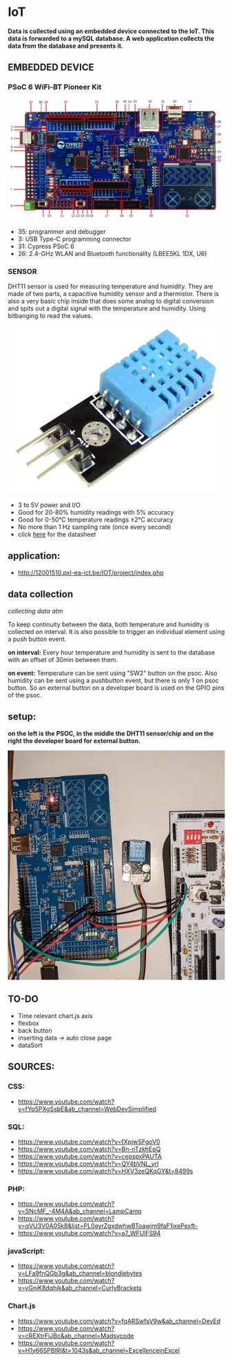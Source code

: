 # IoT

**Data is collected using an embedded device connected to the IoT. This data is forwarded to a mySQL database. A web application collects the data from the database and presents it.**

## EMBEDDED DEVICE
### PSoC 6 WiFi-BT Pioneer Kit

![Psoc6Picture](mdPictures/psoc6Pic.png)
- 35: programmer and debugger
- 3: USB Type-C programming connector
- 31: Cypress PSoC 6 
- 26: 2.4-GHz WLAN and Bluetooth functionality (LBEE5KL 1DX, U6)

### SENSOR
DHT11 sensor is used for measuring temperature and humidity. They are made of two parts, a capacitive humidity sensor and a thermistor. There is also a very basic chip inside that does some analog to digital conversion and spits out a digital signal with the temperature and humidity. Using bitbanging to read the values.

![DHT11Picture](mdPictures/DHT11.png)
- 3 to 5V power and I/O
- Good for 20-80% humidity readings with 5% accuracy
- Good for 0-50°C temperature readings ±2°C accuracy
- No more than 1 Hz sampling rate (once every second)
- click [here](https://www.mouser.com/datasheet/2/758/DHT11-Technical-Data-Sheet-Translated-Version-1143054.pdf) for the datasheet

## application:

- http://12001510.pxl-ea-ict.be/IOT/project/index.php

## data collection
*collecting data atm*

To keep continuity between the data, both temperature and humidity is collected on interval. It is also possible to trigger an individual element using a push button event.

**on interval:**
Every hour temperature and humidity is sent to the database with an offset of 30min between them.

**on event:**
Temperature can be sent using "SW2" button on the psoc. Also humidity can be sent using a pushbutton event, but there is only 1 on psoc button. So an external button on a developer board is used on the GPIO pins of the psoc.

## setup:

**on the left is the PSOC, in the middle the DHT11 sensor/chip and on the right the developer board for external button.**

![setupPicture](mdPictures/setup.jpg)

## TO-DO
- Time relevant chart.js axis
- flexbox
- back button
- inserting data -> auto close page
- dataSort

## SOURCES:

### CSS:
- https://www.youtube.com/watch?v=fYq5PXgSsbE&ab_channel=WebDevSimplified

### SQL:
- https://www.youtube.com/watch?v=fXpjwSFgoV0
- https://www.youtube.com/watch?v=Bn-nTzkhEpQ
- https://www.youtube.com/watch?v=cepspxPAUTA
- https://www.youtube.com/watch?v=QY4bVNL_yrI
- https://www.youtube.com/watch?v=HXV3zeQKqGY&t=8499s

### PHP:
- https://www.youtube.com/watch?v=SNcMF_-4M4A&ab_channel=LampCamp
- https://www.youtube.com/watch?v=qVU3V0A05k8&list=PL0eyrZgxdwhwBToawjm9faF1ixePexft-
- https://www.youtube.com/watch?v=a7_WFUlFS94

### javaScript:
- https://www.youtube.com/watch?v=LFa9fnQGb3g&ab_channel=blondiebytes
- https://www.youtube.com/watch?v=yGnjK8dqhjk&ab_channel=CurlyBrackets

### Chart.js
- https://www.youtube.com/watch?v=fqARSwfsV9w&ab_channel=DevEd
- https://www.youtube.com/watch?v=cREXtrFiJBc&ab_channel=Madsycode
- https://www.youtube.com/watch?v=H1y66SPBlRI&t=1043s&ab_channel=ExcellenceinExcel
